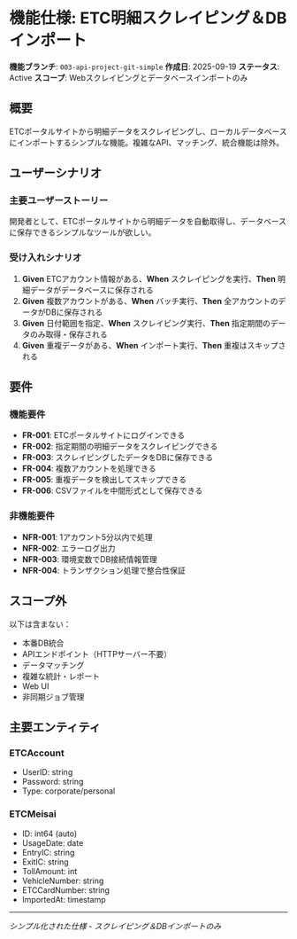# 機能仕様: ETC明細スクレイピング＆DBインポート

**機能ブランチ**: `003-api-project-git-simple`
**作成日**: 2025-09-19
**ステータス**: Active
**スコープ**: Webスクレイピングとデータベースインポートのみ

## 概要

ETCポータルサイトから明細データをスクレイピングし、ローカルデータベースにインポートするシンプルな機能。複雑なAPI、マッチング、統合機能は除外。

## ユーザーシナリオ

### 主要ユーザーストーリー
開発者として、ETCポータルサイトから明細データを自動取得し、データベースに保存できるシンプルなツールが欲しい。

### 受け入れシナリオ
1. **Given** ETCアカウント情報がある、**When** スクレイピングを実行、**Then** 明細データがデータベースに保存される
2. **Given** 複数アカウントがある、**When** バッチ実行、**Then** 全アカウントのデータがDBに保存される
3. **Given** 日付範囲を指定、**When** スクレイピング実行、**Then** 指定期間のデータのみ取得・保存される
4. **Given** 重複データがある、**When** インポート実行、**Then** 重複はスキップされる

## 要件

### 機能要件
- **FR-001**: ETCポータルサイトにログインできる
- **FR-002**: 指定期間の明細データをスクレイピングできる
- **FR-003**: スクレイピングしたデータをDBに保存できる
- **FR-004**: 複数アカウントを処理できる
- **FR-005**: 重複データを検出してスキップできる
- **FR-006**: CSVファイルを中間形式として保存できる

### 非機能要件
- **NFR-001**: 1アカウント5分以内で処理
- **NFR-002**: エラーログ出力
- **NFR-003**: 環境変数でDB接続情報管理
- **NFR-004**: トランザクション処理で整合性保証

## スコープ外

以下は含まない：
- 本番DB統合
- APIエンドポイント（HTTPサーバー不要）
- データマッチング
- 複雑な統計・レポート
- Web UI
- 非同期ジョブ管理

## 主要エンティティ

### ETCAccount
- UserID: string
- Password: string
- Type: corporate/personal

### ETCMeisai
- ID: int64 (auto)
- UsageDate: date
- EntryIC: string
- ExitIC: string
- TollAmount: int
- VehicleNumber: string
- ETCCardNumber: string
- ImportedAt: timestamp

---
*シンプル化された仕様 - スクレイピング＆DBインポートのみ*